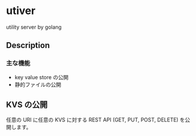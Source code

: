 # utiver

utility server by golang

## Description

### 主な機能
- key value store の公開
- 静的ファイルの公開

## KVS の公開

任意の URI に任意の KVS に対する REST API (GET, PUT, POST, DELETE) を公開します。
